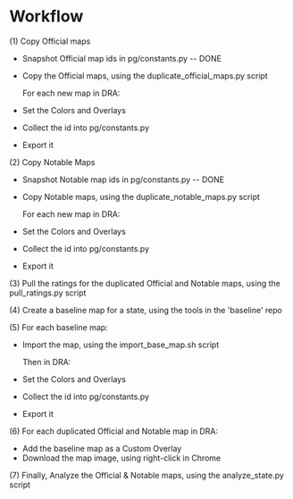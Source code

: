 # Workflow

(1) Copy Official maps
* Snapshot Official map ids in pg/constants.py -- DONE
* Copy the Official maps, using the duplicate_official_maps.py script

  For each new map in DRA:

* Set the Colors and Overlays
* Collect the id into pg/constants.py
* Export it

(2) Copy Notable Maps
* Snapshot Notable map ids in pg/constants.py -- DONE
* Copy Notable maps, using the duplicate_notable_maps.py script

  For each new map in DRA:

* Set the Colors and Overlays
* Collect the id into pg/constants.py
* Export it

(3) Pull the ratings for the duplicated Official and Notable maps, using the pull_ratings.py script

(4) Create a baseline map for a state, using the tools in the 'baseline' repo

(5) For each baseline map:
* Import the map, using the import_base_map.sh script

  Then in DRA:

* Set the Colors and Overlays
* Collect the id into pg/constants.py
* Export it

(6) For each duplicated Official and Notable map in DRA:
* Add the baseline map as a Custom Overlay
* Download the map image, using right-click in Chrome

(7) Finally, Analyze the Official & Notable maps, using the analyze_state.py script